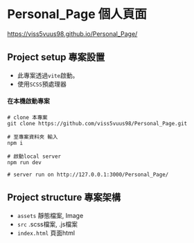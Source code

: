 # Personal_Page 個人頁面

https://viss5vuus98.github.io/Personal_Page/

## Project setup 專案設置

- 此專案透過`vite`啟動。
- 使用`SCSS`預處理器

####  在本機啟動專案
```
# clone 本專案 
git clone https://github.com/viss5vuus98/Personal_Page.git

# 至專案資料夾 輸入
npm i

# 啟動local server
npm run dev

# server run on http://127.0.0.1:3000/Personal_Page/

```
## Project structure 專案架構

- `assets` 靜態檔案, Image
- `src` .scss檔案, .js檔案
- `index.html` 頁面html